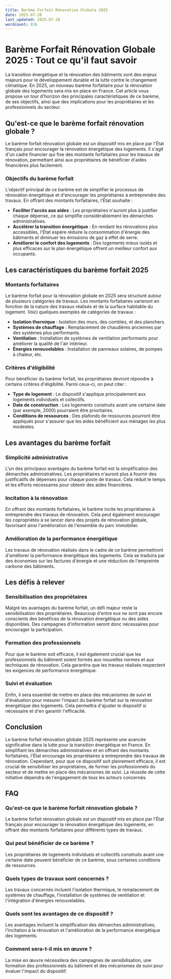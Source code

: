 ```yaml
---
title: Barème Forfait Rénovation Globale 2025
date: 2025-07-28
last_updated: 2025-07-28
wordcount: 916
---
```


# Barème Forfait Rénovation Globale 2025 : Tout ce qu'il faut savoir

La transition énergétique et la rénovation des bâtiments sont des enjeux majeurs pour le développement durable et la lutte contre le changement climatique. En 2025, un nouveau barème forfaitaire pour la rénovation globale des logements sera mis en place en France. Cet article vous propose un tour d'horizon des principales caractéristiques de ce barème, de ses objectifs, ainsi que des implications pour les propriétaires et les professionnels du secteur.

## Qu'est-ce que le barème forfait rénovation globale ?

Le barème forfait rénovation globale est un dispositif mis en place par l'État français pour encourager la rénovation énergétique des logements. Il s'agit d'un cadre financier qui fixe des montants forfaitaires pour les travaux de rénovation, permettant ainsi aux propriétaires de bénéficier d'aides financières plus facilement.

### Objectifs du barème forfait

L'objectif principal de ce barème est de simplifier le processus de rénovation énergétique et d'encourager les propriétaires à entreprendre des travaux. En offrant des montants forfaitaires, l'État souhaite :

- **Faciliter l'accès aux aides** : Les propriétaires n'auront plus à justifier chaque dépense, ce qui simplifie considérablement les démarches administratives.
- **Accélérer la transition énergétique** : En rendant les rénovations plus accessibles, l'État espère réduire la consommation d'énergie des bâtiments et diminuer les émissions de gaz à effet de serre.
- **Améliorer le confort des logements** : Des logements mieux isolés et plus efficaces sur le plan énergétique offrent un meilleur confort aux occupants.

## Les caractéristiques du barème forfait 2025

### Montants forfaitaires

Le barème forfait pour la rénovation globale en 2025 sera structuré autour de plusieurs catégories de travaux. Les montants forfaitaires varieront en fonction de la nature des travaux réalisés et de la surface habitable du logement. Voici quelques exemples de catégories de travaux :

- **Isolation thermique** : Isolation des murs, des combles, et des planchers.
- **Systèmes de chauffage** : Remplacement de chaudières anciennes par des systèmes plus performants.
- **Ventilation** : Installation de systèmes de ventilation performants pour améliorer la qualité de l'air intérieur.
- **Énergies renouvelables** : Installation de panneaux solaires, de pompes à chaleur, etc.

### Critères d'éligibilité

Pour bénéficier du barème forfait, les propriétaires devront répondre à certains critères d'éligibilité. Parmi ceux-ci, on peut citer :

- **Type de logement** : Le dispositif s'applique principalement aux logements individuels et collectifs.
- **Date de construction** : Les logements construits avant une certaine date (par exemple, 2000) pourraient être prioritaires.
- **Conditions de ressources** : Des plafonds de ressources pourront être appliqués pour s'assurer que les aides bénéficient aux ménages les plus modestes.

## Les avantages du barème forfait

### Simplicité administrative

L'un des principaux avantages du barème forfait est la simplification des démarches administratives. Les propriétaires n'auront plus à fournir des justificatifs de dépenses pour chaque poste de travaux. Cela réduit le temps et les efforts nécessaires pour obtenir des aides financières.

### Incitation à la rénovation

En offrant des montants forfaitaires, le barème incite les propriétaires à entreprendre des travaux de rénovation. Cela peut également encourager les copropriétés à se lancer dans des projets de rénovation globale, favorisant ainsi l'amélioration de l'ensemble du parc immobilier.

### Amélioration de la performance énergétique

Les travaux de rénovation réalisés dans le cadre de ce barème permettront d'améliorer la performance énergétique des logements. Cela se traduira par des économies sur les factures d'énergie et une réduction de l'empreinte carbone des bâtiments.

## Les défis à relever

### Sensibilisation des propriétaires

Malgré les avantages du barème forfait, un défi majeur reste la sensibilisation des propriétaires. Beaucoup d'entre eux ne sont pas encore conscients des bénéfices de la rénovation énergétique ou des aides disponibles. Des campagnes d'information seront donc nécessaires pour encourager la participation.

### Formation des professionnels

Pour que le barème soit efficace, il est également crucial que les professionnels du bâtiment soient formés aux nouvelles normes et aux techniques de rénovation. Cela garantira que les travaux réalisés respectent les exigences de performance énergétique.

### Suivi et évaluation

Enfin, il sera essentiel de mettre en place des mécanismes de suivi et d'évaluation pour mesurer l'impact du barème forfait sur la rénovation énergétique des logements. Cela permettra d'ajuster le dispositif si nécessaire et d'en garantir l'efficacité.

## Conclusion

Le barème forfait rénovation globale 2025 représente une avancée significative dans la lutte pour la transition énergétique en France. En simplifiant les démarches administratives et en offrant des montants forfaitaires, l'État encourage les propriétaires à entreprendre des travaux de rénovation. Cependant, pour que ce dispositif soit pleinement efficace, il est crucial de sensibiliser les propriétaires, de former les professionnels du secteur et de mettre en place des mécanismes de suivi. La réussite de cette initiative dépendra de l'engagement de tous les acteurs concernés.

## FAQ

### Qu'est-ce que le barème forfait rénovation globale ?

Le barème forfait rénovation globale est un dispositif mis en place par l'État français pour encourager la rénovation énergétique des logements, en offrant des montants forfaitaires pour différents types de travaux.

### Qui peut bénéficier de ce barème ?

Les propriétaires de logements individuels et collectifs construits avant une certaine date peuvent bénéficier de ce barème, sous certaines conditions de ressources.

### Quels types de travaux sont concernés ?

Les travaux concernés incluent l'isolation thermique, le remplacement de systèmes de chauffage, l'installation de systèmes de ventilation et l'intégration d'énergies renouvelables.

### Quels sont les avantages de ce dispositif ?

Les avantages incluent la simplification des démarches administratives, l'incitation à la rénovation et l'amélioration de la performance énergétique des logements.

### Comment sera-t-il mis en œuvre ?

La mise en œuvre nécessitera des campagnes de sensibilisation, une formation des professionnels du bâtiment et des mécanismes de suivi pour évaluer l'impact du dispositif.